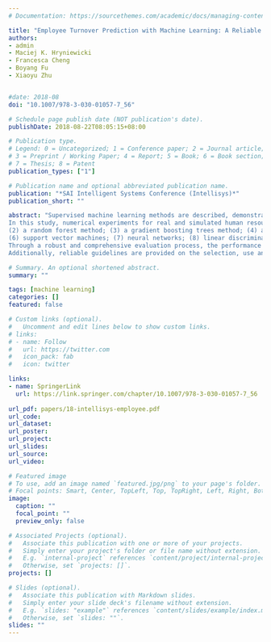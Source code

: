 ```yaml
---
# Documentation: https://sourcethemes.com/academic/docs/managing-content/

title: "Employee Turnover Prediction with Machine Learning: A Reliable Approach"
authors: 
- admin
- Maciej K. Hryniewicki
- Francesca Cheng
- Boyang Fu
- Xiaoyu Zhu


#date: 2018-08
doi: "10.1007/978-3-030-01057-7_56"

# Schedule page publish date (NOT publication's date).
publishDate: 2018-08-22T08:05:15+08:00

# Publication type.
# Legend: 0 = Uncategorized; 1 = Conference paper; 2 = Journal article;
# 3 = Preprint / Working Paper; 4 = Report; 5 = Book; 6 = Book section;
# 7 = Thesis; 8 = Patent
publication_types: ["1"]

# Publication name and optional abbreviated publication name.
publication: "*SAI Intelligent Systems Conference (Intellisys)*"
publication_short: ""

abstract: "Supervised machine learning methods are described, demonstrated and assessed for the prediction of employee turnover within an organization. 
In this study, numerical experiments for real and simulated human resources datasets representing organizations of small-, medium- and large-sized employee populations are performed using (1) a decision tree method; 
(2) a random forest method; (3) a gradient boosting trees method; (4) an extreme gradient boosting method; (5) a logistic regression method; 
(6) support vector machines; (7) neural networks; (8) linear discriminant analysis; (9) a Naïve Bayes method; and (10) a K-nearest neighbor method. 
Through a robust and comprehensive evaluation process, the performance of each of these supervised machine learning methods for predicting employee turnover is analyzed and established using statistical methods. 
Additionally, reliable guidelines are provided on the selection, use and interpretation of these methods for the analysis of human resources datasets of varying size and complexity."

# Summary. An optional shortened abstract.
summary: ""

tags: [machine learning]
categories: []
featured: false

# Custom links (optional).
#   Uncomment and edit lines below to show custom links.
# links:
# - name: Follow
#   url: https://twitter.com
#   icon_pack: fab
#   icon: twitter

links:
- name: SpringerLink
  url: https://link.springer.com/chapter/10.1007/978-3-030-01057-7_56
  
url_pdf: papers/18-intellisys-employee.pdf
url_code:
url_dataset:
url_poster:
url_project: 
url_slides:
url_source: 
url_video:

# Featured image
# To use, add an image named `featured.jpg/png` to your page's folder. 
# Focal points: Smart, Center, TopLeft, Top, TopRight, Left, Right, BottomLeft, Bottom, BottomRight.
image:
  caption: ""
  focal_point: ""
  preview_only: false

# Associated Projects (optional).
#   Associate this publication with one or more of your projects.
#   Simply enter your project's folder or file name without extension.
#   E.g. `internal-project` references `content/project/internal-project/index.md`.
#   Otherwise, set `projects: []`.
projects: []

# Slides (optional).
#   Associate this publication with Markdown slides.
#   Simply enter your slide deck's filename without extension.
#   E.g. `slides: "example"` references `content/slides/example/index.md`.
#   Otherwise, set `slides: ""`.
slides: ""
---
```

